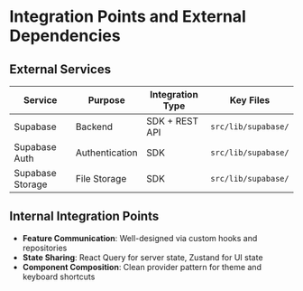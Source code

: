 # Integration Points and External Dependencies

## External Services

| Service  | Purpose  | Integration Type | Key Files                      |
| -------- | -------- | ---------------- | ------------------------------ |
| Supabase | Backend  | SDK + REST API   | `src/lib/supabase/`           |
| Supabase Auth | Authentication | SDK | `src/lib/supabase/`          |
| Supabase Storage | File Storage | SDK | `src/lib/supabase/`          |

## Internal Integration Points

- **Feature Communication**: Well-designed via custom hooks and repositories
- **State Sharing**: React Query for server state, Zustand for UI state
- **Component Composition**: Clean provider pattern for theme and keyboard shortcuts
